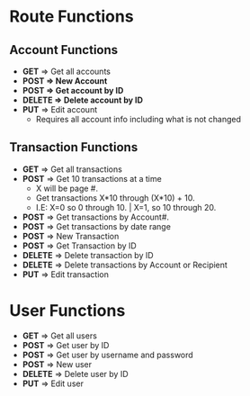 # Route Functions

## Account Functions

- **GET** => Get all accounts
- **POST => New Account**
- **POST => Get account by ID**
- **DELETE => Delete account by ID**
- **PUT** => Edit account
  - Requires all account info including what is not changed

## Transaction Functions

- **GET** => Get all transactions
- **POST** => Get 10 transactions at a time
  - X will be page #. 
  - Get transactions X\*10 through (X\*10) + 10.
  - I.E: X=0 so 0 through 10. | X=1, so 10 through 20.
- **POST** => Get transactions by Account#.
- **POST** => Get transactions by date range
- **POST** => New Transaction
- **POST** => Get Transaction by ID
- **DELETE** => Delete transaction by ID
- **DELETE** => Delete transactions by Account or Recipient
- **PUT** => Edit transaction

# User Functions

- **GET** => Get all users
- **POST** => Get user by ID
- **POST** => Get user by username and password
- **POST** => New user
- **DELETE** => Delete user by ID
- **PUT** => Edit user